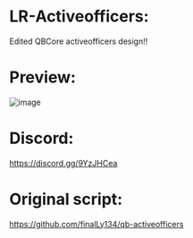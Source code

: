 # LR-Activeofficers:
Edited QBCore activeofficers design!!
# Preview:
![image](https://user-images.githubusercontent.com/99270302/176643157-904ff8c9-3ef3-42d1-9bd2-c57851d22325.png)
# Discord:
https://discord.gg/9YzJHCea
# Original script:
https://github.com/finalLy134/qb-activeofficers
